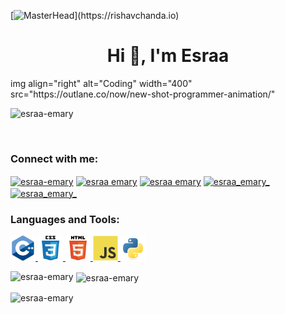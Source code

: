 [![MasterHead](https://1.bp.blogspot.com/-7A4WynwLsM...)](https://rishavchanda.io)
<h1 align="center">Hi 👋, I'm Esraa</h1>
img align="right" alt="Coding" width="400" src="https://outlane.co/now/new-shot-programmer-animation/"


<p align="left"> <img src="https://komarev.com/ghpvc/?username=esraa-emary&label=Profile%20views&color=0e75b6&style=flat" alt="esraa-emary" /> </p>

<p align="left"> <a href="https://twitter.com/" target="blank"><img src="https://img.shields.io/twitter/follow/?logo=twitter&style=for-the-badge" alt="" /></a> </p>

<h3 align="left">Connect with me:</h3>
<p align="left">
<a href="https://codepen.io/esraa-emary" target="blank"><img align="center" src="https://raw.githubusercontent.com/rahuldkjain/github-profile-readme-generator/master/src/images/icons/Social/codepen.svg" alt="esraa-emary" height="30" width="40" /></a>
<a href="https://linkedin.com/in/esraa emary" target="blank"><img align="center" src="https://raw.githubusercontent.com/rahuldkjain/github-profile-readme-generator/master/src/images/icons/Social/linked-in-alt.svg" alt="esraa emary" height="30" width="40" /></a>
<a href="https://fb.com/esraa emary" target="blank"><img align="center" src="https://raw.githubusercontent.com/rahuldkjain/github-profile-readme-generator/master/src/images/icons/Social/facebook.svg" alt="esraa emary" height="30" width="40" /></a>
<a href="https://instagram.com/esraa_emary_" target="blank"><img align="center" src="https://raw.githubusercontent.com/rahuldkjain/github-profile-readme-generator/master/src/images/icons/Social/instagram.svg" alt="esraa_emary_" height="30" width="40" /></a>
<a href="https://codeforces.com/profile/esraa_emary_" target="blank"><img align="center" src="https://raw.githubusercontent.com/rahuldkjain/github-profile-readme-generator/master/src/images/icons/Social/codeforces.svg" alt="esraa_emary_" height="30" width="40" /></a>
</p>

<h3 align="left">Languages and Tools:</h3>
<p align="left"> <a href="https://www.w3schools.com/cpp/" target="_blank" rel="noreferrer"> <img src="https://raw.githubusercontent.com/devicons/devicon/master/icons/cplusplus/cplusplus-original.svg" alt="cplusplus" width="40" height="40"/> </a> <a href="https://www.w3schools.com/css/" target="_blank" rel="noreferrer"> <img src="https://raw.githubusercontent.com/devicons/devicon/master/icons/css3/css3-original-wordmark.svg" alt="css3" width="40" height="40"/> </a> <a href="https://www.w3.org/html/" target="_blank" rel="noreferrer"> <img src="https://raw.githubusercontent.com/devicons/devicon/master/icons/html5/html5-original-wordmark.svg" alt="html5" width="40" height="40"/> </a> <a href="https://developer.mozilla.org/en-US/docs/Web/JavaScript" target="_blank" rel="noreferrer"> <img src="https://raw.githubusercontent.com/devicons/devicon/master/icons/javascript/javascript-original.svg" alt="javascript" width="40" height="40"/> </a> <a href="https://www.python.org" target="_blank" rel="noreferrer"> <img src="https://raw.githubusercontent.com/devicons/devicon/master/icons/python/python-original.svg" alt="python" width="40" height="40"/> </a> </p>

<p><img align="left" src="https://github-readme-stats.vercel.app/api/top-langs?username=esraa-emary&show_icons=true&locale=en&layout=compact" alt="esraa-emary" /></p>

<p>&nbsp;<img align="center" src="https://github-readme-stats.vercel.app/api?username=esraa-emary&show_icons=true&locale=en" alt="esraa-emary" /></p>

<p><img align="center" src="https://github-readme-streak-stats.herokuapp.com/?user=esraa-emary&" alt="esraa-emary" /></p>
